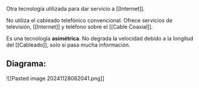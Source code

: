 Otra tecnología utilizada para dar servicio a [[Internet]].

No utiliza el cableado telefónico convencional. Ofrece servicios de televisión, [[Internet]] y teléfono sobre el [[Cable Coaxial]].

Es una tecnología **asimétrica**. No degrada la velocidad debido a la longitud del [[Cableado]], solo si pasa mucha información. 
## Diagrama:
![[Pasted image 20241128062041.png]]

